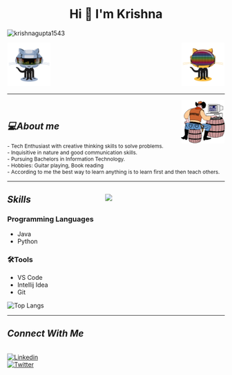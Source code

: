   <h1 align = "center">Hi 👋 I'm Krishna </h1>
<p align="left"> <img src="https://komarev.com/ghpvc/?username=krishnagupta1543" alt="krishnagupta1543" /> </p>

  <img src="github1.gif" alt="git-boy" width="20%" class = "left" align = "right"><img src="github2.gif" alt="git-boy" width="20%" text-align="left">
<hr>
<img src="new.gif" alt="coder-boy" width="20%" align="right">
                             
</br>
<i><h2><b>💻About me</b></h2></i>
<p style = "font-size: 12px">
- Tech Enthusiast with creative thinking  skills to solve problems.</br>
- Inquisitive in nature and good communication skills.</br>
- Pursuing  Bachelors in Information Technology.</br>
- Hobbies: Guitar playing, Book reading</br>
- According to me the best way to learn anything is to learn first and then teach others.</br>
</p>
 
<hr>
<img src="https://github-readme-stats.vercel.app/api?username=krishnagupta1543&show_icons=true&theme=tokyonight" align='right' width="55%">
<i><h2>Skills</h2></i>
<h3>Programming Languages</br></h3><ul>
  <p>
  <li>Java</li>
  <li>Python</li>
  </ul>
  </p>
  <h3>🛠Tools</br></h3>
  <p>
  <ul>
  <li>
    VS Code
  </li>
  <li>
    Intellij Idea
  </li>
  <li>
    Git
  </li>
  </ul>
  </p>
   
  ![Top Langs](https://github-readme-stats.vercel.app/api/top-langs/?username=krishnagupta1543&layout=compact&text_color=daf7dc&bg_color=151515)
  
<hr>
  
<i> <h2> Connect With Me </h2> </i>

<!DOCTYPE html>
<html>
   <head>
   </head>
   <body>
      <br>
      <a href= "https://www.linkedin.com/in/krishna-gupta-b4327920a/" target = "_blank">
         <img alt="Linkedin" src="https://img.shields.io/badge/linkedin-%230077B5.svg?&style=for-the-badge&logo=linkedin&logoColor=white"
         width=150" height="35">
      </a>
   </body>
</html>


<!DOCTYPE html>
<html>
   <head>
   </head>
   <body>
      <br>
      <a href="https://twitter.com/Krishna40746542" >
         <img alt="Twitter" src="https://img.shields.io/badge/twitter-%231DA1F2.svg?&style=for-the-badge&logo=twitter&logoColor=white"
         width=150" height="35">
        </br>
      </a>
   </body>
</html>


